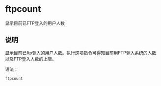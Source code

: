 ftpcount
===

显示目前已FTP登入的用户人数

## 说明

显示目前已ftp登入的用户人数。执行这项指令可得知目前用FTP登入系统的人数以及FTP登入人数的上限。

语法：

```
ftpcount
```


